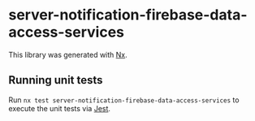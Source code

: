 # server-notification-firebase-data-access-services

This library was generated with [Nx](https://nx.dev).

## Running unit tests

Run `nx test server-notification-firebase-data-access-services` to execute the unit tests via [Jest](https://jestjs.io).
